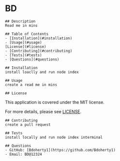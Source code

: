 # BD
    ## Description
    Read me in mins
    
    ## Table of Contents
    - [Installation](#installation)
    - [Usage](#usage)
    [License](#license)
    - [Contributing](#contributing)
    - [Tests](#tests)
    - [Questions](#questions)
    
    ## Installation
    install loaclly and run node index
    
    ## Usage
    create a read me in mins
    
    ## License
  
  This application is covered under the MIT license.
  
  For more details, please see [LICENSE](LICENSE).
    
    ## Contributing
    create a pull request
    
    ## Tests
    install locally and run node index interminal
    
    ## Questions
    - GitHub: [Bdoherty1](https://github.com/Bdoherty1)
    - Email: BD@12324
  